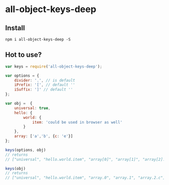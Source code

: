 # all-object-keys-deep

## Install

`npm i all-object-keys-deep -S`

## Hot to use?

```js
var keys = require('all-object-keys-deep');

var options = {
    divider: '.', // is default
    iPrefix: '[', // default ''
    iSuffix: ']' // default ''
};

var obj =  {
    universal: true,
    hello: {
        world: {
            item: 'could be used in browser as well'
        }
    },
    array: ['a','b', {c: 'e'}]
};

keys(options, obj)
// returns
// ["universal", "hello.world.item", "array[0]", "array[1]", "array[2].c"]

keys(obj)
// returns
// ["universal", "hello.world.item", "array.0", "array.1", "array.2.c"]

```